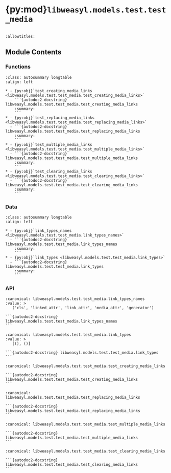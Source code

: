 # {py:mod}`libweasyl.models.test.test_media`

```{py:module} libweasyl.models.test.test_media
```

```{autodoc2-docstring} libweasyl.models.test.test_media
:allowtitles:
```

## Module Contents

### Functions

````{list-table}
:class: autosummary longtable
:align: left

* - {py:obj}`test_creating_media_links <libweasyl.models.test.test_media.test_creating_media_links>`
  - ```{autodoc2-docstring} libweasyl.models.test.test_media.test_creating_media_links
    :summary:
    ```
* - {py:obj}`test_replacing_media_links <libweasyl.models.test.test_media.test_replacing_media_links>`
  - ```{autodoc2-docstring} libweasyl.models.test.test_media.test_replacing_media_links
    :summary:
    ```
* - {py:obj}`test_multiple_media_links <libweasyl.models.test.test_media.test_multiple_media_links>`
  - ```{autodoc2-docstring} libweasyl.models.test.test_media.test_multiple_media_links
    :summary:
    ```
* - {py:obj}`test_clearing_media_links <libweasyl.models.test.test_media.test_clearing_media_links>`
  - ```{autodoc2-docstring} libweasyl.models.test.test_media.test_clearing_media_links
    :summary:
    ```
````

### Data

````{list-table}
:class: autosummary longtable
:align: left

* - {py:obj}`link_types_names <libweasyl.models.test.test_media.link_types_names>`
  - ```{autodoc2-docstring} libweasyl.models.test.test_media.link_types_names
    :summary:
    ```
* - {py:obj}`link_types <libweasyl.models.test.test_media.link_types>`
  - ```{autodoc2-docstring} libweasyl.models.test.test_media.link_types
    :summary:
    ```
````

### API

````{py:data} link_types_names
:canonical: libweasyl.models.test.test_media.link_types_names
:value: >
   ('cls', 'linked_attr', 'link_attr', 'media_attr', 'generator')

```{autodoc2-docstring} libweasyl.models.test.test_media.link_types_names
```

````

````{py:data} link_types
:canonical: libweasyl.models.test.test_media.link_types
:value: >
   [(), ()]

```{autodoc2-docstring} libweasyl.models.test.test_media.link_types
```

````

````{py:function} test_creating_media_links(db, cls, linked_attr, link_attr, media_attr, generator)
:canonical: libweasyl.models.test.test_media.test_creating_media_links

```{autodoc2-docstring} libweasyl.models.test.test_media.test_creating_media_links
```
````

````{py:function} test_replacing_media_links(db, cls, linked_attr, link_attr, media_attr, generator)
:canonical: libweasyl.models.test.test_media.test_replacing_media_links

```{autodoc2-docstring} libweasyl.models.test.test_media.test_replacing_media_links
```
````

````{py:function} test_multiple_media_links(db, cls, linked_attr, link_attr, media_attr, generator)
:canonical: libweasyl.models.test.test_media.test_multiple_media_links

```{autodoc2-docstring} libweasyl.models.test.test_media.test_multiple_media_links
```
````

````{py:function} test_clearing_media_links(db, cls, linked_attr, link_attr, media_attr, generator)
:canonical: libweasyl.models.test.test_media.test_clearing_media_links

```{autodoc2-docstring} libweasyl.models.test.test_media.test_clearing_media_links
```
````
